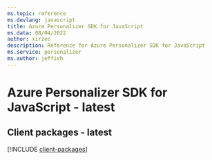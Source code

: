 ```yaml
---
ms.topic: reference
ms.devlang: javascript
title: Azure Personalizer SDK for JavaScript
ms.data: 08/04/2022
author: xirzec
description: Reference for Azure Personalizer SDK for JavaScript
ms.service: personalizer
ms.author: jeffish
---
```

# Azure Personalizer SDK for JavaScript - latest

## Client packages - latest
[!INCLUDE [client-packages](personalizer-client-index.md)]